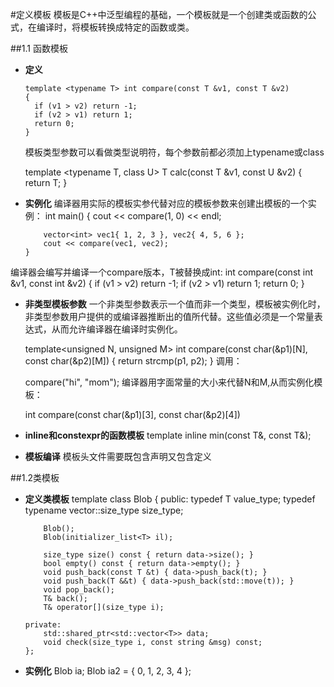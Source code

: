 #定义模板
 模板是C++中泛型编程的基础，一个模板就是一个创建类或函数的公式，在编译时，将模板转换成特定的函数或类。

##1.1 函数模板
- **定义**

      template <typename T> int compare(const T &v1, const T &v2)
	  {
		if (v1 > v2) return -1;
		if (v2 > v1) return 1;
		return 0;
	  }

  模板类型参数可以看做类型说明符，每个参数前都必须加上typename或class  
    
    template <typename T, class U> T calc(const T &v1, const U &v2)
	{
		return T;
	}
	
- **实例化**
编译器用实际的模板实参代替对应的模板参数来创建出模板的一个实例：
	  int main()
	  {
		  cout << compare(1, 0) << endl;
	
		  vector<int> vec1{ 1, 2, 3 }, vec2{ 4, 5, 6 };
		  cout << compare(vec1, vec2);
	  }
编译器会编写并编译一个compare版本，T被替换成int:
	  int compare(const int &v1, const int &v2)
      {
	 	  if (v1 > v2) return -1;
	 	  if (v2 > v1) return 1;
	 	  return 0;
      }

- **非类型模板参数**
一个非类型参数表示一个值而非一个类型，模板被实例化时，非类型参数用户提供的或编译器推断出的值所代替。这些值必须是一个常量表达式，从而允许编译器在编译时实例化。

	template<unsigned N, unsigned M> int compare(const char(&p1)[N], const char(&p2)[M])
	{
		return strcmp(p1, p2);
	}
调用：

	compare("hi", "mom");
编译器用字面常量的大小来代替N和M,从而实例化模板：

	int compare(const char(&p1)[3], const char(&p2)[4])

- **inline和constexpr的函数模板**
	  template <typename T> inline min(const T&, const T&);

- **模板编译**
模板头文件需要既包含声明又包含定义

##1.2类模板
- **定义类模板**
	  template <typename T> class Blob
	  {
	  public:
		  typedef T value_type;
		  typedef typename vector<T>::size_type size_type;
	
		  Blob();
		  Blob(initializer_list<T> il);
	
		  size_type size() const { return data->size(); }
		  bool empty() const { return data->empty(); }
		  void push_back(const T &t) { data->push_back(t); }
		  void push_back(T &&t) { data->push_back(std::move(t)); }
		  void pop_back();
		  T& back();
		  T& operator[](size_type i);
	
	  private:
		  std::shared_ptr<std::vector<T>> data;
		  void check(size_type i, const string &msg) const;
	  };

- **实例化**
	  Blob<int> ia;
	  Blob<int> ia2 = { 0, 1, 2, 3, 4 };